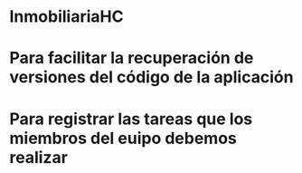 # InmobiliariaHC
# Para facilitar la recuperación de versiones del código de la aplicación
# Para registrar las tareas que los miembros del euipo debemos realizar
